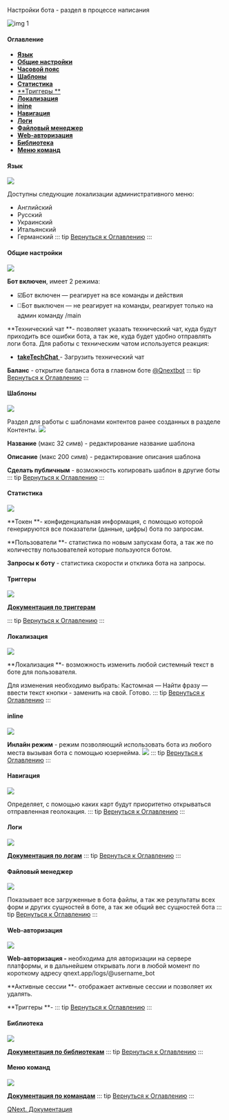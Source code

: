 
Настройки бота - раздел в процессе написания


![img 1](./1.png)
#### Оглавление
* [**Язык**](#язык)
* [**Общие настройки**](#общие-настройки)
* [**Часовой пояс**](#часовой-пояс)
* [**Шаблоны**](#шаблоны)
* [**Статистика**](#статистика)
* [**Триггеры **](#триггеры)
* [**Локализация**](#локализация)
* [**inine**](#inline)
* [**Навигация**](#навигация)
* [**Логи**  ](#логи)
* [**Файловый менеджер**](#файловый-менеджер)
* [**Web-авторизация**](#web-авторизация)
* [**Библиотека**](#библиотека)
* [**Меню команд**  ](#меню-команд)




#### Язык


![](./2.png)

Доступны следующие локализации административного меню:
* Английский
* Русский
* Украинский
* Итальянский 
* Германский
::: tip
[Вернуться к Оглавлению](#оглавление)
:::
#### Общие настройки


![](./3.png)

**Бот включен**, имеет 2 режима:
* ☑️Бот включен  — реагирует на все команды и действия
* ◻️Бот выключен — не реагирует на команды, реагирует только на админ команду /main

**Технический чат **- позволяет указать технический чат, куда будут приходить все ошибки бота, а так же, куда будет удобно отправлять логи бота. Для работы с техническим чатом используется реакция:
* [**takeTechChat**  ](/docs-test/ph/QNext-admin-reaction-takeTechChat-02-08)- Загрузить технический чат

**Баланс** - открытие баланса бота в главном боте [@Qnextbot](http://t.me/QNextBot) 
::: tip
[Вернуться к Оглавлению](#оглавление)
:::
#### Шаблоны
![](./4.png)

Раздел для работы с шаблонами контентов ранее созданных в разделе Контенты.
![](./5.png)

**Название** (макс 32 симв) - редактирование название шаблона 

**Описание** (макс 200 симв) - редактирование описания шаблона

**Сделать публичным** - возможность копировать шаблон в другие боты
::: tip
[Вернуться к Оглавлению](#оглавление)
:::
#### Статистика


![](./6.png)

**Токен **- конфиденциальная информация, с помощью которой генерируются все показатели (данные, цифры) бота по запросам.

**Пользователи **- статистика по новым запускам бота, а так же по количеству пользователей которые пользуются ботом.

**Запросы к боту** - статистика скорости и отклика бота на запросы.
#### Триггеры
![](./7.png)

[**Документация по триггерам**](/docs-test/ph/QNext-Global-and-Base-Trigger-03-18)


::: tip
[Вернуться к Оглавлению](#оглавление)
:::
#### Локализация 


![](./8.png)

**Локализация **- возможность изменить любой системный текст в боте для пользователя.

Для изменения необходимо выбрать: Кастомная — Найти фразу — ввести текст кнопки - заменить на свой. Готово.
::: tip
[Вернуться к Оглавлению](#оглавление)
:::
#### inline


![](./9.png)

**Инлайн режим** - режим позволяющий использовать бота из любого места вызывая бота с помощью юзернейма.
![](./10.png)
::: tip
[Вернуться к Оглавлению](#оглавление)
:::
#### Навигация


![](./11.png)

Определяет, с помощью каких карт будут приоритетно открываться отправленная геолокация.
::: tip
[Вернуться к Оглавлению](#оглавление)
:::
#### Логи


![](./12.png)

[**Документация по логам**](/docs-test/ph/QNext-admin-reaction-log-05-09)
::: tip
[Вернуться к Оглавлению](#оглавление)
:::
#### Файловый менеджер


![](./13.png)

Показывает все загруженные в бота файлы, а так же результаты всех форм и других сущностей в боте, а так же общий вес сущностей бота
::: tip
[Вернуться к Оглавлению](#оглавление)
:::
#### Web-авторизация


![](./14.png)

**Web-авторизация -** необходима для авторизации на сервере платформы, и в дальнейшем открывать логи в любой момент по короткому адресу qnext.app/logs/@username_bot

**Активные сессии **- отображает активные сессии и позволяет их удалять.

**Триггеры **- 
::: tip
[Вернуться к Оглавлению](#оглавление)
:::
#### Библиотека


![](./15.png)

[**Документация по библиотекам**](/docs-test/ph/QNext-Scripts-Library-05-08)
::: tip
[Вернуться к Оглавлению](#оглавление)
:::
#### Меню команд


![](./16.png)

[**Документация по командам**](/docs-test/ph/QNext-admin-command-about-06-20)
::: tip
[Вернуться к Оглавлению](#оглавление)
:::

[QNext. Документация](/docs-test/ph/QNext-admin-documentation-05-08)